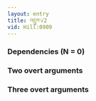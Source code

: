 ```yaml
---
layout: entry
title: འདྲུབ་√2
vid: Hill:0909
---
```

### Dependencies (N = 0)


### Two overt arguments


### Three overt arguments
